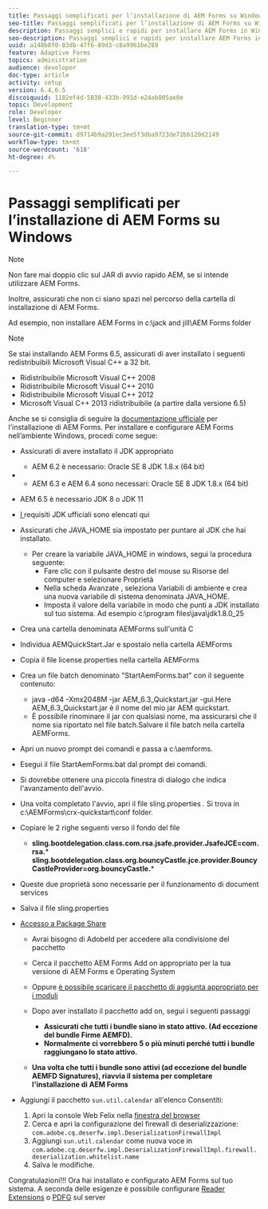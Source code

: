 ```yaml
---
title: Passaggi semplificati per l’installazione di AEM Forms su Windows
seo-title: Passaggi semplificati per l’installazione di AEM Forms su Windows
description: Passaggi semplici e rapidi per installare AEM Forms in Windows
seo-description: Passaggi semplici e rapidi per installare AEM Forms in Windows
uuid: a148b8f0-83db-47f6-89d3-c8a9961be289
feature: Adaptive Forms
topics: administration
audience: developer
doc-type: article
activity: setup
version: 6.4,6.5
discoiquuid: 1182ef4d-5838-433b-991d-e24ab805ae0e
topic: Development
role: Developer
level: Beginner
translation-type: tm+mt
source-git-commit: d9714b9a291ec3ee5f3dba9723de72bb120d2149
workflow-type: tm+mt
source-wordcount: '618'
ht-degree: 4%

---
```



# Passaggi semplificati per l’installazione di AEM Forms su Windows

>[!NOTE]
>
>Non fare mai doppio clic sul JAR di avvio rapido AEM, se si intende utilizzare AEM Forms.
>
>Inoltre, assicurati che non ci siano spazi nel percorso della cartella di installazione di AEM Forms.
>
>Ad esempio, non installare AEM Forms in c:\jack and jill\AEM Forms folder

>[!NOTE]
>
>Se stai installando AEM Forms 6.5, assicurati di aver installato i seguenti redistribuibili Microsoft Visual C++ a 32 bit.
>
>* Ridistribuibile Microsoft Visual C++ 2008
>* Ridistribuibile Microsoft Visual C++ 2010
>* Ridistribuibile Microsoft Visual C++ 2012
>* Microsoft Visual C++ 2013 ridistribuibile (a partire dalla versione 6.5)


Anche se si consiglia di seguire la [documentazione ufficiale](https://helpx.adobe.com/it/experience-manager/6-3/forms/using/installing-configuring-aem-forms-osgi.html) per l&#39;installazione di AEM Forms. Per installare e configurare AEM Forms nell’ambiente Windows, procedi come segue:

* Assicurati di avere installato il JDK appropriato
   * AEM 6.2 è necessario: Oracle SE 8 JDK 1.8.x (64 bit)
* 
   * AEM 6.3 e AEM 6.4 sono necessari: Oracle SE 8 JDK 1.8.x (64 bit)
* AEM 6.5 è necessario JDK 8 o JDK 11
* [I ](https://helpx.adobe.com/experience-manager/6-3/sites/deploying/using/technical-requirements.html) requisiti JDK ufficiali sono elencati qui
* Assicurati che JAVA_HOME sia impostato per puntare al JDK che hai installato.
   * Per creare la variabile JAVA_HOME in windows, segui la procedura seguente:
      * Fare clic con il pulsante destro del mouse su Risorse del computer e selezionare Proprietà
      * Nella scheda Avanzate , seleziona Variabili di ambiente e crea una nuova variabile di sistema denominata JAVA_HOME.
      * Imposta il valore della variabile in modo che punti a JDK installato sul tuo sistema. Ad esempio c:\program files\java\jdk1.8.0_25

* Crea una cartella denominata AEMForms sull&#39;unità C
* Individua AEMQuickStart.Jar e spostalo nella cartella AEMForms
* Copia il file license.properties nella cartella AEMForms
* Crea un file batch denominato &quot;StartAemForms.bat&quot; con il seguente contenuto:
   * java -d64 -Xmx2048M -jar AEM_6.3_Quickstart.jar -gui.Here AEM_6.3_Quickstart.jar è il nome del mio jar AEM quickstart.
   * È possibile rinominare il jar con qualsiasi nome, ma assicurarsi che il nome sia riportato nel file batch.Salvare il file batch nella cartella AEMForms.

* Apri un nuovo prompt dei comandi e passa a c:\aemforms.

* Esegui il file StartAemForms.bat dal prompt dei comandi.

* Si dovrebbe ottenere una piccola finestra di dialogo che indica l&#39;avanzamento dell&#39;avvio.

* Una volta completato l&#39;avvio, apri il file sling.properties . Si trova in c:\AEMForms\crx-quickstart\conf folder.

* Copiare le 2 righe seguenti verso il fondo del file
   * **sling.bootdelegation.class.com.rsa.jsafe.provider.JsafeJCE=com.rsa.*** **sling.bootdelegation.class.org.bouncyCastle.jce.provider.BouncyCastleProvider=org.bouncyCastle.***
* Queste due proprietà sono necessarie per il funzionamento di document services
* Salva il file sling.properties

* [Accesso a Package Share](http://localhost:4502/crx/packageshare/login.html)

   * Avrai bisogno di AdobeId per accedere alla condivisione del pacchetto
   * Cerca il pacchetto AEM Forms Add on appropriato per la tua versione di AEM Forms e Operating System
   * Oppure [è possibile scaricare il pacchetto di aggiunta appropriato per i moduli](https://helpx.adobe.com/it/aem-forms/kb/aem-forms-releases.html)
   * Dopo aver installato il pacchetto add on, segui i seguenti passaggi

      * **Assicurati che tutti i bundle siano in stato attivo. (Ad eccezione del bundle Firme AEMFD).**
      * **Normalmente ci vorrebbero 5 o più minuti perché tutti i bundle raggiungano lo stato attivo.**
   * **Una volta che tutti i bundle sono attivi (ad eccezione del bundle AEMFD Signatures), riavvia il sistema per completare l&#39;installazione di AEM Forms**


* Aggiungi il pacchetto `sun.util.calendar` all&#39;elenco Consentiti:

   1. Apri la console Web Felix nella [finestra del browser](http://localhost:4502/system/console/configMgr)
   2. Cerca e apri la configurazione del firewall di deserializzazione: `com.adobe.cq.deserfw.impl.DeserializationFirewallImpl`
   3. Aggiungi `sun.util.calendar` come nuova voce in `com.adobe.cq.deserfw.impl.DeserializationFirewallImpl.firewall.deserialization.whitelist.name`
   4. Salva le modifiche.

Congratulazioni!!! Ora hai installato e configurato AEM Forms sul tuo sistema.
A seconda delle esigenze è possibile configurare [Reader Extensions](https://helpx.adobe.com/experience-manager/6-3/forms/using/configuring-document-services.html) o [ PDFG](https://helpx.adobe.com/experience-manager/6-3/forms/using/install-configure-pdf-generator.html) sul server

